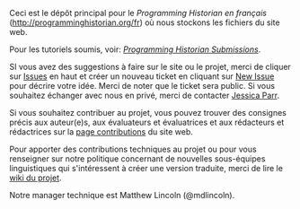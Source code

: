 Ceci est le dépôt principal pour le _Programming Historian en français_ (<http://programminghistorian.org/fr>) où nous stockons les fichiers du site web.

Pour les tutoriels soumis, voir: [_Programming Historian Submissions_](https://github.com/programminghistorian/ph-submissions).

SI vous avez des suggestions à faire sur le site ou le projet, merci de cliquer sur [Issues](https://github.com/programminghistorian/jekyll/issues) en haut et créer un nouveau ticket en cliquant sur [New Issue](https://github.com/programminghistorian/jekyll/issues/new) pour décrire votre idée. Merci de noter que le ticket sera public. Si vous souhaitez échanger avec nous en privé, merci de contacter [Jessica Parr](mailto:jarr1129@gmail.com). 

Si vous souhaitez contribuer au projet, vous pouvez trouver des consignes précis aux auteur(e)s, aux évaluateurs et évaluatrices et aux rédacteurs et rédactrices sur la [page contributions](http://programminghistorian.org/fr/contribuer) du site web. 

Pour apporter des contributions techniques au projet ou pour vous renseigner sur notre politique concernant de nouvelles sous-équipes linguistiques qui s'intéressent à créer une version traduite, merci de lire le [wiki du projet](https://github.com/programminghistorian/jekyll/wiki).

Notre manager technique est Matthew Lincoln (@mdlincoln).
